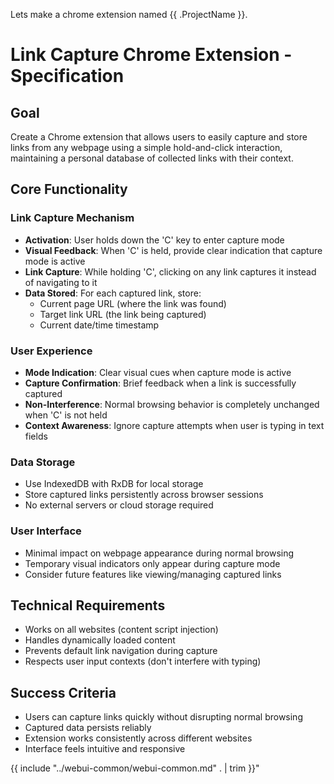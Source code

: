 Lets make a chrome extension named {{ .ProjectName }}.

# Link Capture Chrome Extension - Specification

## Goal
Create a Chrome extension that allows users to easily capture and store links from any webpage using a simple hold-and-click interaction, maintaining a personal database of collected links with their context.

## Core Functionality

### Link Capture Mechanism
- **Activation**: User holds down the 'C' key to enter capture mode
- **Visual Feedback**: When 'C' is held, provide clear indication that capture mode is active
- **Link Capture**: While holding 'C', clicking on any link captures it instead of navigating to it
- **Data Stored**: For each captured link, store:
  - Current page URL (where the link was found)
  - Target link URL (the link being captured)
  - Current date/time timestamp

### User Experience
- **Mode Indication**: Clear visual cues when capture mode is active
- **Capture Confirmation**: Brief feedback when a link is successfully captured
- **Non-Interference**: Normal browsing behavior is completely unchanged when 'C' is not held
- **Context Awareness**: Ignore capture attempts when user is typing in text fields

### Data Storage
- Use IndexedDB with RxDB for local storage
- Store captured links persistently across browser sessions
- No external servers or cloud storage required

### User Interface
- Minimal impact on webpage appearance during normal browsing
- Temporary visual indicators only appear during capture mode
- Consider future features like viewing/managing captured links

## Technical Requirements
- Works on all websites (content script injection)
- Handles dynamically loaded content
- Prevents default link navigation during capture
- Respects user input contexts (don't interfere with typing)

## Success Criteria
- Users can capture links quickly without disrupting normal browsing
- Captured data persists reliably
- Extension works consistently across different websites
- Interface feels intuitive and responsive

{{ include "../webui-common/webui-common.md" . | trim }}"


